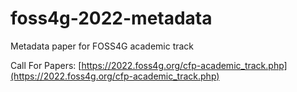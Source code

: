 # foss4g-2022-metadata
Metadata paper for FOSS4G academic track

Call For Papers: [https://2022.foss4g.org/cfp-academic_track.php](https://2022.foss4g.org/cfp-academic_track.php)
